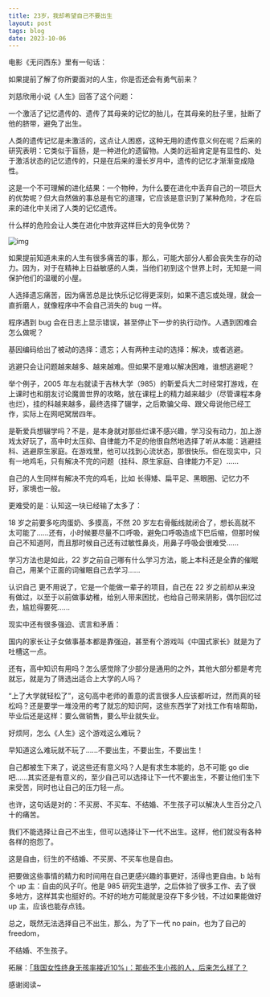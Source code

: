 ```yaml
---
title: 23岁，我却希望自己不要出生
layout: post
tags: blog
date: 2023-10-06
---
```

电影《无问西东》里有一句话：

如果提前了解了你所要面对的人生，你是否还会有勇气前来？

刘慈欣用小说《人生》回答了这个问题：

一个激活了记忆遗传的、遗传了其母亲的记忆的胎儿，在其母亲的肚子里，扯断了他的脐带，避免了出生。

人类的遗传记忆是未激活的，这点让人困惑，这种无用的遗传意义何在呢？后来的研究表明：它类似于盲肠，是一种进化的遗留物。人类的远祖肯定是有显性的、处于激活状态的记忆遗传的，只是在后来的漫长岁月中，遗传的记忆才渐渐变成隐性。

这是一个不可理解的进化结果：一个物种，为什么要在进化中丢弃自己的一项巨大的优势呢？但大自然做的事总是有它的道理，它应该是意识到了某种危险，才在后来的进化中关闭了人类的记忆遗传。

什么样的危险会让人类在进化中放弃这样巨大的竞争优势？

![img](https://pic1.zhimg.com/80/v2-38a4aed2fc0d367ab03a203c6446add8_1440w.webp?source=1940ef5c)

如果提前知道未来的人生有很多痛苦的事，那么，可能大部分人都会丧失生存的动力。因为，对于在精神上日益敏感的人类，当他们初到这个世界上时，无知是一间保护他们的温暖的小屋。

人选择遗忘痛苦，因为痛苦总是比快乐记忆得更深刻，如果不遗忘或处理，就会一直折磨人，就像程序中不会自己消失的 bug 一样。

程序遇到 bug 会在日志上显示错误，甚至停止下一步的执行动作。人遇到困难会怎么做呢？

基因编码给出了被动的选择：遗忘；人有两种主动的选择：解决，或者逃避。

逃避只会让问题越来越多、越来越难。但如果不是难以解决困难，谁想逃避呢？

举个例子，2005 年左右就读于吉林大学（985）的靳爱兵大二时经常打游戏，在上课时也和朋友讨论魔兽世界的攻略，放在课程上的精力越来越少（尽管课程本身也烂），挂的科越来越多，最终选择了辍学，之后欺骗父母、跟父母说他已经工作，实际上在网吧窝居四年。

是靳爱兵想辍学吗？不是，是本身就对那些烂课不感兴趣，学习没有动力，加上游戏太好玩了，高中时太压抑、自律能力不足的他很自然地选择了听从本能：逃避挂科、逃避原生家庭。在游戏里，他可以找到心流状态，那很快乐。但在现实中，只有一地鸡毛，只有解决不完的问题（挂科、原生家庭、自律能力不足）......

自己的人生同样有解决不完的鸡毛，比如 长得矮、扁平足、黑眼圈、记忆力不好，家境也一般。

更难受的是：认知这一块已经输了太多了：

18 岁之前要多吃肉蛋奶、多摸高，不然 20 岁左右骨骺线就闭合了，想长高就不太可能了......还有，小时候要尽量不口呼吸，避免口呼吸造成下巴后缩，但那时候自己不知道阿，而且那时候自己还有过敏性鼻炎，用鼻子呼吸会很难受......

学习方法也是如此，22 岁之前自己哪有什么学习方法，能上本科还是全靠的催眠自己，用某个正面的词催眠自己去学习......

认识自己 更不用说了，它是一个能做一辈子的项目，自己在 22 岁之前却从来没有做过，以至于以前做事幼稚，给别人带来困扰，也给自己带来阴影，偶尔回忆过去，尴尬得要死......

现实中还有很多强迫、谎言和矛盾：

国内的家长让子女做事基本都是靠强迫，甚至有个游戏叫《中国式家长》就是为了吐槽这一点。

还有，高中知识有用吗？怎么感觉除了少部分是通用的之外，其他大部分都是考完就忘，就是为了筛选出适合上大学的人吗？

“上了大学就轻松了”，这句高中老师的善意的谎言很多人应该都听过，然而真的轻松吗？还是要学一堆没用的考了就忘的知识阿，这些东西学了对找工作有啥帮助，毕业后还是这样：要么做销售，要么毕业就失业。

好烦阿，怎么《人生》这个游戏这么难玩？

早知道这么难玩就不玩了......不要出生，不要出生，不要出生！

自己都被生下来了，说这些还有意义吗？人是有求生本能的，总不可能 go die 吧......其实还是有意义的，至少自己可以选择让下一代不要出生，不要让他们生下来受苦，同时也让自己的压力轻一点。

也许，这句话是对的：不买房、不买车、不结婚、不生孩子可以解决人生百分之八十的痛苦。

我们不能选择让自己不出生，但可以选择让下一代不出生。这样，他们就没有各种各样的抱怨了。

这是自由，衍生的不结婚、不买房、不买车也是自由。

把要做这些事情的精力和时间用在自己更感兴趣的事更好，活得也更自由。b 站有个 up 主：自由的风子吖。他是 985 研究生退学，之后体验了很多工作、去了很多地方，这样其实也挺好的。不好的地方可能就是没存下多少钱，不过如果能做好 up 主，应该也能存点钱。

总之，既然无法选择自己不出生，那么，为了下一代 no pain，也为了自己的 freedom，

不结婚、不生孩子。



拓展：[「我国女性终身无孩率接近10%」：那些不生小孩的人，后来怎么样了？](https://redian.news/wxnews/266392)



感谢阅读~